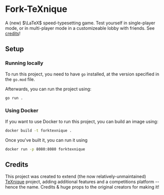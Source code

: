# Fork-TeXnique

A (new) $\LaTeX$ speed-typesetting game. Test yourself in single-player mode, or in multi-player mode in a customizeable lobby with friends. See [credits](#credits)!

## Setup

### Running locally

To run this project, you need to have `go` installed, at the version specified in the `go.mod` file.

Afterwards, you can run the project using:

```bash
go run .
```

### Using Docker

If you want to use Docker to run this project, you can build an image using:

```bash
docker build -t forktexnique .
```

Once you've built it, you can run it using 

```bash
docker run -p 8080:8080 forktexnique
```

## Credits

This project was created to extend (the now relatively-unmaintained) [TeXnique](https://github.com/akshayravikumar/TeXnique) project, adding additional features and a competitions platform -- hence the name. Credits & huge props to the original creators for making it!
